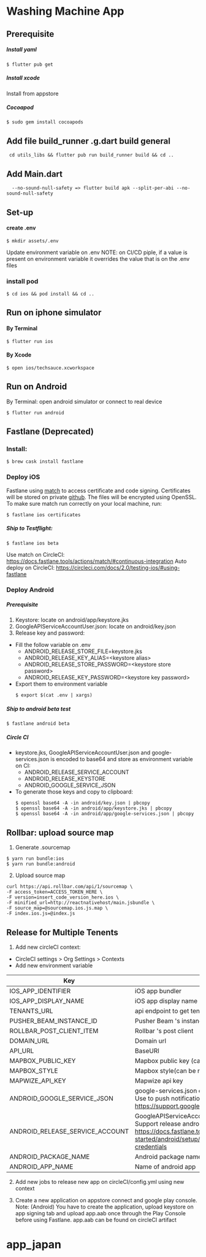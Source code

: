 # Washing Machine App

## Prerequisite

##### Install yaml

```
$ flutter pub get
```

##### Install xcode

Install from appstore

##### Cocoapod

```
$ sudo gem install cocoapods
```

## Add file build_runner .g.dart build general

```
 cd utils_libs && flutter pub run build_runner build && cd ..
```
## Add Main.dart

```
  --no-sound-null-safety => flutter build apk --split-per-abi --no-sound-null-safety
```

## Set-up

#### create .env

```
$ mkdir assets/.env
```

Update environment variable on .env
NOTE: on CI/CD piple, if a value is present on environment variable it overrides the value that is on the .env files

### install pod

```
$ cd ios && pod install && cd ..
```

## Run on iphone simulator

#### By Terminal

```
$ flutter run ios
```

#### By Xcode

```
$ open ios/techsauce.xcworkspace
```

## Run on Android

By Terminal: open android simulator or connect to real device

```
$ flutter run android
```

## Fastlane (Deprecated)

### Install:

```
$ brew cask install fastlane
```

### Deploy iOS

Fastlane using [match](https://docs.fastlane.tools/actions/match/#match) to access certificate and code signing.
Certificates will be stored on private [github](https://github.com/iconiclive/certificates). The files will be encrypted using OpenSSL.
To make sure match run correctly on your local machine, run:

```
$ fastlane ios certificates
```

##### Ship to Testflight:

```
$ fastlane ios beta
```

Use match on CircleCI:
https://docs.fastlane.tools/actions/match/#continuous-integration
Auto deploy on CircleCI:
https://circleci.com/docs/2.0/testing-ios/#using-fastlane

### Deploy Android

##### Prerequisite

1. Keystore: locate on android/app/keystore.jks
2. GoogleAPIServiceAccountUser.json: locate on android/key.json
3. Release key and password:

- Fill the follow variable on .env
  - ANDROID_RELEASE_STORE_FILE=keystore.jks
  - ANDROID_RELEASE_KEY_ALIAS=\<keystore alias>
  - ANDROID_RELEASE_STORE_PASSWORD=\<keystore store password>
  - ANDROID_RELEASE_KEY_PASSWORD=\<keystore key password>
- Export them to environment variable
  ```
  $ export $(cat .env | xargs)
  ```

##### Ship to android beta test

```
$ fastlane android beta
```

##### Circle CI

- keystore.jks, GoogleAPIServiceAccountUser.json and google-services.json is encoded to base64 and store as environment variable on CI:
  - ANDROID_RELEASE_SERVICE_ACCOUNT
  - ANDROID_RELEASE_KEYSTORE
  - ANDROID_GOOGLE_SERVICE_JSON
- To generate those keys and copy to clipboard:
  ```
  $ openssl base64 -A -in android/key.json | pbcopy
  $ openssl base64 -A -in android/app/keystore.jks | pbcopy
  $ openssl base64 -A -in android/app/google-services.json | pbcopy
  ```

## Rollbar: upload source map

1. Generate .sourcemap

```
$ yarn run bundle:ios
$ yarn run bundle:android
```

2. Upload source map

```
curl https://api.rollbar.com/api/1/sourcemap \
-F access_token=ACCESS_TOKEN_HERE \
-F version=insert_code_version_here.ios \
-F minified_url=http://reactnativehost/main.jsbundle \
-F source_map=@sourcemap.ios.js.map \
-F index.ios.js=@index.js
```

## Release for Multiple Tenents

1. Add new circleCI context:

- CircleCI settings > Org Settings > Contexts
- Add new environment variable

| Key                             | Description                                                                                                                                                                 | Example                                                                                  |
| ------------------------------- | --------------------------------------------------------------------------------------------------------------------------------------------------------------------------- | ---------------------------------------------------------------------------------------- |
| IOS_APP_IDENTIFIER              | iOS app bundler                                                                                                                                                             | com.futureassembly.techsauce                                                             |
| IOS_APP_DISPLAY_NAME            | iOS app display name                                                                                                                                                        | Techsauce                                                                                |
| TENANTS_URL                     | api endpoint to get tenant info                                                                                                                                             | https://staging.delegateconnect.co/api/v1/tenant/1                                       |
| PUSHER_BEAM_INSTANCE_ID         | Pusher Beam 's instance id                                                                                                                                                  |                                                                                          |
| ROLLBAR_POST_CLIENT_ITEM        | Rollbar 's post client                                                                                                                                                      |                                                                                          |
| DOMAIN_URL                      | Domain url                                                                                                                                                                  | https://staging.delegateconnect.co/                                                      |
| API_URL                         | BaseURl                                                                                                                                                                     | https://staging.delegateconnect.co/api/v1/                                               |
| MAPBOX_PUBLIC_KEY               | Mapbox public key (can be re-use for all app)                                                                                                                               | pk.eyJ1IjoidHJ1b25nIiwiYSI6ImNpd29kMnpsMjAwMG0yem1xYXU0cmpyaGUifQ.45xw9mg2P9uONRPeMP0viA |
| MAPBOX_STYLE                    | Mapbox style(can be re-use for all app)                                                                                                                                     | mapbox://styles/truong/ck4wj20lp1o4h1co9upom3ikx                                         |
| MAPWIZE_API_KEY                 | Mapwize api key                                                                                                                                                             | 24ed2f0eeedbc1316409b1e31dfd5050                                                         |
| ANDROID_GOOGLE_SERVICE_JSON     | google-services.json encoded to base64 </br> Use to push notification android https://support.google.com/firebase/answer/7015592#)                                          | `\$ openssl base64 -A -in google-services.json                                           | pbcopy` </br> Need 1 each app |
| ANDROID_RELEASE_SERVICE_ACCOUNT | GoogleAPIServiceAccountUser.json encoded to base64 </br> Support release android https://docs.fastlane.tools/getting-started/android/setup/#collect-your-google-credentials | `\$ openssl base64 -A -in GoogleAPIServiceAccountUser.json                               | pbcopy` |
| ANDROID_PACKAGE_NAME            | Android package name for app                                                                                                                                                | com.iconiclive.dc_racs_asc                                                               |
| ANDROID_APP_NAME                | Name of android app                                                                                                                                                         | Techsauce                                                                                |

2. Add new jobs to release new app on circleCI/config.yml using new context

3. Create a new application on appstore connect and google play console.
   Note: (Android) You have to create the application, upload keystore on app signing tab and upload app.aab once through the Play Console before using Fastlane. app.aab can be found on circleCI artifact
# app_japan

